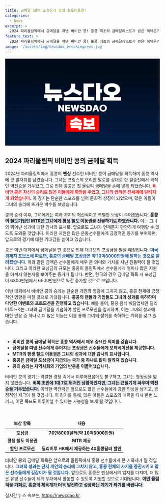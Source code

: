 ```yaml
---
title: 금메달 10억 포상금과 평생 철도이용권!
categories:
  - News
excerpt: >
  2024 파리올림픽에서 금메달을 따낸 비비안 콩! 홍콩 최초의 금메달리스트가 받은 혜택은? 평생 철도 무료 이용과 함께 수십억 포상금이! 역전극의 감동을 놓치지 마세요!
feature_text: >
  2024 파리올림픽에서 금메달을 따낸 비비안 콩! 홍콩 최초의 금메달리스트가 받은 혜택은? 평생 철도 무료 이용과 함께 수십억 포상금이! 역전극의 감동을 놓치지 마세요!
image: '/assets/img/newsdao_breakingnews.jpg'
---
```


<p><img src="/assets/img/newsdao_breakingnews.jpg" alt="implanttips 속보" /></p>

<h2 data-ke-size="size26">2024 파리올림픽 비비안 콩의 금메달 획득</h2>

<p data-ke-size="size16">2024년 파리올림픽에서 홍콩의 <b>펜싱</b> 선수인 비비안 콩이 금메달을 획득하며 홍콩 역사에 큰 발자취를 남겼습니다. 그녀는 프랑스의 오리안 말로를 상대로 한 결승전에서 극적인 역전승을 거두었고, 그로 인해 홍콩은 첫 올림픽 금메달을 손에 넣게 되었습니다. <b><span style="color: #ee2323;">비비안 콩은 자신의 승리로 많은 이들에게 희망을 주었고, 그녀의 업적은 전세계에 알려지게 되었습니다.</span></b> 이 경기는 단순한 스포츠를 넘어 문화적 상징이 되었으며, 많은 이들이 그녀의 승리에 뜨거운 박수를 보냈습니다.</p>

<p data-ke-size="size16">콩의 승리 이후, 그녀에게는 여러 가지의 혁신적이고 특별한 보상이 주어졌습니다. <b><span style="background-color: #21538527;">홍콩의 철도기업인 MTR은 그녀에게 평생 철도 이용권을 선물하기로 하였습니다.</span></b> 이는 그녀의 뛰어난 성과에 대한 감사의 표시로, 앞으로도 그녀가 언제든지 편안하게 여행할 수 있도록 도와줄 것입니다. 이러한 지원은 많은 운동선수들에게 긍정적인 동기를 부여하며, 앞으로의 경기에 대한 기대감을 높이고 있습니다.</p>

<p data-ke-size="size16">콩은 이번 대회에서 금메달을 딴 것으로 인해 대규모의 포상금을 받을 예정입니다. <b><span style="color: #1a5490;">미국 경제지 포브스에 따르면, 홍콩의 금메달 포상금은 약 10억6000만원에 달하는 것으로 알려졌습니다.</span></b> 이와 같은 금액은 선수들에게 매우 큰 의미와 가치를 지닌 원동력이 될 것입니다. 그리고 이러한 포상금의 규모는 홍콩이 올림픽에서 선수들에게 얼마나 많은 지원을 아끼지 않는지를 보여주는 증거가 됩니다. 반면, 한국의 경우 금메달 획득 시 포상금이 6300만원에서 6600만원으로 약간 증가할 것으로 보입니다.</p>

<p data-ke-size="size16">이번 대회에서 비비안 콩의 승리는 단순한 개인의 영광에 그치지 않고, 홍콩 전체에 긍정적인 영향을 미칠 것으로 기대됩니다. <b>홍콩의 팬들과 기업들도 그녀의 성과를 축하하며 다양한 이벤트와 프로모션을 진행하고 있습니다.</b> 예를 들어, 홍콩 음식 배달업체인 딜리버루 HK는 그녀의 금메달을 기념하여 할인 프로모션을 실시하며, 이는 그녀의 성과에 대한 반응 중 하나로 더 많은 이들은 이를 통해 그녀의 성취를 축하하는 기회를 갖고 있습니다.</p>

<p data-ke-size="size16">&nbsp;</p>

<ul>
<li><b>비비안 콩의 금메달 획득은 홍콩 역사에서 매우 중요한 의미를 갖습니다.</b></li>
<li><b>금메달을 따낸 선수에게 주어지는 포상금은 선수들에게 모티베이션을 제공합니다.</b></li>
<li><b>MTR의 평생 철도 이용권은 그녀의 성과에 대한 감사의 표시입니다.</b></li>
<li><b>홍콩은 금메달 포상금이 지급되는 국가 중 하나로 많이 알려져 있습니다.</b></li>
<li><b>콩의 승리는 지역사회와 기업의 반응을 이끌어냈습니다.</b></li>
</ul>

<p data-ke-size="size16">비비안 콩의 경기는 격렬한 경쟁 속에서 이루어졌음에도 불구하고, 그녀는 평정심을 잃지 않았습니다. <b><span style="background-color: #21538527;">비록 초반에 1대 7로 뒤처진 상황이었지만, 그녀는 끈질기게 싸우며 역전승을 거두었습니다.</span></b> 이러한 역전극은 앞으로도 많은 선수들에게 강한 인상을 남기고, 긍정적인 자극이 될 것입니다. 이 경기를 통해, 많은 이들은 스포츠의 매력을 다시 한번 느끼고, 어떤 목표도 이루어낼 수 있다는 가능성을 보게 될 것입니다.</p>

<p data-ke-size="size16">&nbsp;</p>

<table>
<thead>
<tr>
<td style="text-align: center; height: 30px;"><b>보상 항목</b></td>
<td style="text-align: center; height: 30px;"><b>내용</b></td>
</tr>
</thead>
<tbody>
<tr>
<td style="text-align: center; height: 17px;"><b>포상금</b></td>
<td style="text-align: center; height: 17px;"><b>76만8000달러(약 10억6000만원)</b></td>
</tr>
<tr>
<td style="text-align: center; height: 17px;"><b>평생 철도 이용권</b></td>
<td style="text-align: center; height: 17px;"><b>MTR 제공</b></td>
</tr>
<tr>
<td style="text-align: center; height: 17px;"><b>할인 프로모션</b></td>
<td style="text-align: center; height: 17px;"><b>딜리버루 HK에서 제공하는 40홍콩달러 할인</b></td>
</tr>
</tbody>
</table>

<p data-ke-size="size16">비비안 콩의 금메달 획득은 앞으로의 올림픽에서 홍콩 선수들에게 큰 기폭제가 될 것입니다. <b><span style="color: #1a5490;">그녀의 성과는 단지 개인의 승리에 그치지 않고, 홍콩 전체의 사기를 증진시키고 많은 선수들에게 길잡이가 될 것입니다.</span></b> 앞으로도 홍콩은 펜싱에서의 입지를 다지며, 더 많은 유망 선수들이 세계 무대에서 활동할 수 있도록 지원할 것으로 기대됩니다. <b><span style="background-color: #21538527;">이번 올림픽을 기회로, 홍콩의 체육계가 더욱 발전하고 성장하는 계기가 되기를 바랍니다.</span></b></p>
실시간 뉴스 속보는, <a href="https://newsdao.kr" rel="dofollow">https://newsdao.kr</a>


